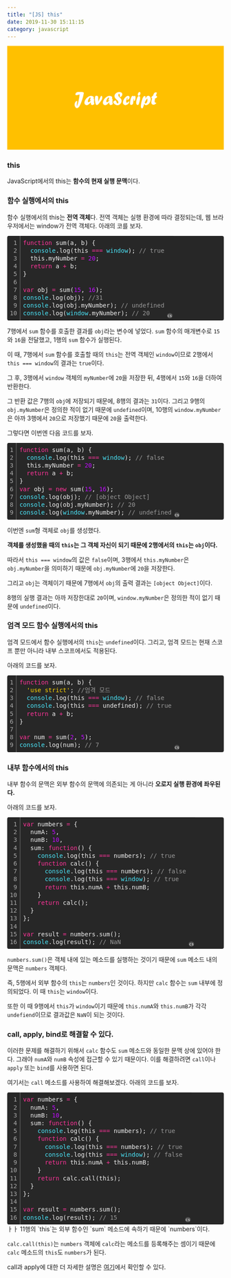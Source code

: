 ```yaml
---
title: "[JS] this"
date: 2019-11-30 15:11:15
category: javascript
---
```


![](images/javascript.png)

### this
JavaScript에서의 this는 **함수의 현재 실행 문맥**이다.

### 함수 실행에서의 this
함수 실행에서의 this는 **전역 객체**다. 전역 객체는 실행 환경에 따라 결정되는데, 웹 브라우저에서는 window가 전역 객체다. 아래의 코를 보자.

<div class="colorscripter-code" style="color:#f0f0f0;font-family:'Fira Code', 'Consolas', 'Monaco', 'Andale Mono', 'Ubuntu Mono', monospace !important; position:relative !important;overflow:auto"><table class="colorscripter-code-table" style="margin:0;padding:0;border:none;background-color:#272727;border-radius:4px;" cellspacing="0" cellpadding="0"><tr><td style="padding:6px;border-right:2px solid #4f4f4f"><div style="margin:0;padding:0;word-break:normal;text-align:right;color:#aaa;font-family:'Fira Code', 'Consolas', 'Monaco', 'Andale Mono', 'Ubuntu Mono', monospace !important;line-height:130%"><div style="line-height:130%">1</div><div style="line-height:130%">2</div><div style="line-height:130%">3</div><div style="line-height:130%">4</div><div style="line-height:130%">5</div><div style="line-height:130%">6</div><div style="line-height:130%">7</div><div style="line-height:130%">8</div><div style="line-height:130%">9</div><div style="line-height:130%">10</div></div></td><td style="padding:6px 0;text-align:left"><div style="margin:0;padding:0;color:#f0f0f0;font-family:'Fira Code', 'Consolas', 'Monaco', 'Andale Mono', 'Ubuntu Mono', monospace !important;line-height:130%"><div style="padding:0 6px; white-space:pre; line-height:130%"><span style="color:#ff3399">function</span>&nbsp;sum(a,&nbsp;b)&nbsp;{</div><div style="padding:0 6px; white-space:pre; line-height:130%">&nbsp;&nbsp;<span style="color:#4be6fa">console</span>.log(this&nbsp;<span style="color:#0086b3"></span><span style="color:#ff3399">=</span><span style="color:#0086b3"></span><span style="color:#ff3399">=</span><span style="color:#0086b3"></span><span style="color:#ff3399">=</span>&nbsp;<span style="color:#4be6fa">window</span>);&nbsp;<span style="color:#999999">//&nbsp;true</span></div><div style="padding:0 6px; white-space:pre; line-height:130%">&nbsp;&nbsp;this.myNumber&nbsp;<span style="color:#0086b3"></span><span style="color:#ff3399">=</span>&nbsp;<span style="color:#c10aff">20</span>;</div><div style="padding:0 6px; white-space:pre; line-height:130%">&nbsp;&nbsp;<span style="color:#ff3399">return</span>&nbsp;a&nbsp;<span style="color:#0086b3"></span><span style="color:#ff3399">+</span>&nbsp;b;</div><div style="padding:0 6px; white-space:pre; line-height:130%">}</div><div style="padding:0 6px; white-space:pre; line-height:130%">&nbsp;</div><div style="padding:0 6px; white-space:pre; line-height:130%"><span style="color:#ff3399">var</span>&nbsp;obj&nbsp;<span style="color:#0086b3"></span><span style="color:#ff3399">=</span>&nbsp;sum(<span style="color:#c10aff">15</span>,&nbsp;<span style="color:#c10aff">16</span>);&nbsp;</div><div style="padding:0 6px; white-space:pre; line-height:130%"><span style="color:#4be6fa">console</span>.log(obj);&nbsp;<span style="color:#999999">//31</span></div><div style="padding:0 6px; white-space:pre; line-height:130%"><span style="color:#4be6fa">console</span>.log(obj.myNumber);&nbsp;<span style="color:#999999">//&nbsp;undefined</span></div><div style="padding:0 6px; white-space:pre; line-height:130%"><span style="color:#4be6fa">console</span>.log(<span style="color:#4be6fa">window</span>.myNumber);&nbsp;<span style="color:#999999">//&nbsp;20</span></div></div></td><td style="vertical-align:bottom;padding:0 2px 4px 0"><a href="http://colorscripter.com/info#e" target="_blank" style="text-decoration:none;color:white"><span style="font-size:9px;word-break:normal;background-color:#4f4f4f;color:white;border-radius:10px;padding:1px">cs</span></a></td></tr></table></div>

7행에서 `sum` 함수를 호출한 결과를 `obj`라는 변수에 넣었다. `sum` 함수의 매개변수로 `15`와 `16`을 전달했고, 1행의 `sum` 함수가 실행된다.

이 때, 7행에서 `sum` 함수를 호출할 때의 `this`는 전역 객체인 `window`이므로 2행에서 `this === window`의 결과는 `true`이다.

그 후, 3행에서 `window` 객체의 `myNumber`에 `20`을 저장한 뒤, 4행에서 `15`와 `16`을 더하여 반환한다.

그 반환 값은 7행의 `obj`에 저장되기 때문에, 8행의 결과는 `31`이다. 그리고 9행의 `obj.myNumber`은 정의한 적이 없기 때문에 `undefined`이며,
10행의 `window.myNumber`은 아까 3행에서 `20`으로 저장했기 때문에 `20`을 출력한다.

그렇다면 이번엔 다음 코드를 보자.

<div class="colorscripter-code" style="color:#f0f0f0;font-family:'Fira Code', 'Consolas', 'Monaco', 'Andale Mono', 'Ubuntu Mono', monospace !important; position:relative !important;overflow:auto"><table class="colorscripter-code-table" style="margin:0;padding:0;border:none;background-color:#272727;border-radius:4px;" cellspacing="0" cellpadding="0"><tr><td style="padding:6px;border-right:2px solid #4f4f4f"><div style="margin:0;padding:0;word-break:normal;text-align:right;color:#aaa;font-family:'Fira Code', 'Consolas', 'Monaco', 'Andale Mono', 'Ubuntu Mono', monospace !important;line-height:130%"><div style="line-height:130%">1</div><div style="line-height:130%">2</div><div style="line-height:130%">3</div><div style="line-height:130%">4</div><div style="line-height:130%">5</div><div style="line-height:130%">6</div><div style="line-height:130%">7</div><div style="line-height:130%">8</div><div style="line-height:130%">9</div></div></td><td style="padding:6px 0;text-align:left"><div style="margin:0;padding:0;color:#f0f0f0;font-family:'Fira Code', 'Consolas', 'Monaco', 'Andale Mono', 'Ubuntu Mono', monospace !important;line-height:130%"><div style="padding:0 6px; white-space:pre; line-height:130%"><span style="color:#ff3399">function</span>&nbsp;sum(a,&nbsp;b)&nbsp;{</div><div style="padding:0 6px; white-space:pre; line-height:130%">&nbsp;&nbsp;<span style="color:#4be6fa">console</span>.log(this&nbsp;<span style="color:#0086b3"></span><span style="color:#ff3399">=</span><span style="color:#0086b3"></span><span style="color:#ff3399">=</span><span style="color:#0086b3"></span><span style="color:#ff3399">=</span>&nbsp;<span style="color:#4be6fa">window</span>);&nbsp;<span style="color:#999999">//&nbsp;false</span></div><div style="padding:0 6px; white-space:pre; line-height:130%">&nbsp;&nbsp;this.myNumber&nbsp;<span style="color:#0086b3"></span><span style="color:#ff3399">=</span>&nbsp;<span style="color:#c10aff">20</span>;</div><div style="padding:0 6px; white-space:pre; line-height:130%">&nbsp;&nbsp;<span style="color:#ff3399">return</span>&nbsp;a&nbsp;<span style="color:#0086b3"></span><span style="color:#ff3399">+</span>&nbsp;b;</div><div style="padding:0 6px; white-space:pre; line-height:130%">}</div><div style="padding:0 6px; white-space:pre; line-height:130%"><span style="color:#ff3399">var</span>&nbsp;obj&nbsp;<span style="color:#0086b3"></span><span style="color:#ff3399">=</span>&nbsp;<span style="color:#ff3399">new</span>&nbsp;sum(<span style="color:#c10aff">15</span>,&nbsp;<span style="color:#c10aff">16</span>);&nbsp;</div><div style="padding:0 6px; white-space:pre; line-height:130%"><span style="color:#4be6fa">console</span>.log(obj);&nbsp;<span style="color:#999999">//&nbsp;[object&nbsp;Object]</span></div><div style="padding:0 6px; white-space:pre; line-height:130%"><span style="color:#4be6fa">console</span>.log(obj.myNumber);&nbsp;<span style="color:#999999">//&nbsp;20</span></div><div style="padding:0 6px; white-space:pre; line-height:130%"><span style="color:#4be6fa">console</span>.log(<span style="color:#4be6fa">window</span>.myNumber);&nbsp;<span style="color:#999999">//&nbsp;undefined</span></div></div></td><td style="vertical-align:bottom;padding:0 2px 4px 0"><a href="http://colorscripter.com/info#e" target="_blank" style="text-decoration:none;color:white"><span style="font-size:9px;word-break:normal;background-color:#4f4f4f;color:white;border-radius:10px;padding:1px">cs</span></a></td></tr></table></div>

이번엔 `sum`형 객체로 `obj`를 생성했다.

**객체를 생성했을 때의 `this`는 그 객체 자신이 되기 때문에 2행에서의 `this`는 `obj`이다.**

따라서 `this === window`의 값은 `false`이며, 3행에서 `this.myNumber`은 `obj.myNumber`을 의미하기 때문에 `obj.myNumber`에 `20`을 저장한다.

그리고 `obj`는 객체이기 때문에 7행에서 `obj`의 출력 결과는 `[object Object]`이다.

8행의 실행 결과는 아까 저장한대로 `20`이며, `window.myNumber`은 정의한 적이 없기 때문에 `undefined`이다.

### 엄격 모드 함수 실행에서의 this

엄격 모드에서 함수 실행에서의 `this`는 `undefined`이다. 그리고, 엄격 모드는 현재 스코프 뿐만 아니라 내부 스코프에서도 적용된다.

아래의 코드를 보자.

<div class="colorscripter-code" style="color:#f0f0f0;font-family:'Fira Code', 'Consolas', 'Monaco', 'Andale Mono', 'Ubuntu Mono', monospace !important; position:relative !important;overflow:auto"><table class="colorscripter-code-table" style="margin:0;padding:0;border:none;background-color:#272727;border-radius:4px;" cellspacing="0" cellpadding="0"><tr><td style="padding:6px;border-right:2px solid #4f4f4f"><div style="margin:0;padding:0;word-break:normal;text-align:right;color:#aaa;font-family:'Fira Code', 'Consolas', 'Monaco', 'Andale Mono', 'Ubuntu Mono', monospace !important;line-height:130%"><div style="line-height:130%">1</div><div style="line-height:130%">2</div><div style="line-height:130%">3</div><div style="line-height:130%">4</div><div style="line-height:130%">5</div><div style="line-height:130%">6</div><div style="line-height:130%">7</div><div style="line-height:130%">8</div><div style="line-height:130%">9</div></div></td><td style="padding:6px 0;text-align:left"><div style="margin:0;padding:0;color:#f0f0f0;font-family:'Fira Code', 'Consolas', 'Monaco', 'Andale Mono', 'Ubuntu Mono', monospace !important;line-height:130%"><div style="padding:0 6px; white-space:pre; line-height:130%"><span style="color:#ff3399">function</span>&nbsp;sum(a,&nbsp;b)&nbsp;{</div><div style="padding:0 6px; white-space:pre; line-height:130%">&nbsp;&nbsp;<span style="color:#ffd500">'use&nbsp;strict'</span>;&nbsp;<span style="color:#999999">//엄격&nbsp;모드</span></div><div style="padding:0 6px; white-space:pre; line-height:130%">&nbsp;&nbsp;<span style="color:#4be6fa">console</span>.log(this&nbsp;<span style="color:#0086b3"></span><span style="color:#ff3399">=</span><span style="color:#0086b3"></span><span style="color:#ff3399">=</span><span style="color:#0086b3"></span><span style="color:#ff3399">=</span>&nbsp;<span style="color:#4be6fa">window</span>);&nbsp;<span style="color:#999999">//&nbsp;false</span></div><div style="padding:0 6px; white-space:pre; line-height:130%">&nbsp;&nbsp;<span style="color:#4be6fa">console</span>.log(this&nbsp;<span style="color:#0086b3"></span><span style="color:#ff3399">=</span><span style="color:#0086b3"></span><span style="color:#ff3399">=</span><span style="color:#0086b3"></span><span style="color:#ff3399">=</span>&nbsp;undefined);&nbsp;<span style="color:#999999">//&nbsp;true</span></div><div style="padding:0 6px; white-space:pre; line-height:130%">&nbsp;&nbsp;<span style="color:#ff3399">return</span>&nbsp;a&nbsp;<span style="color:#0086b3"></span><span style="color:#ff3399">+</span>&nbsp;b;</div><div style="padding:0 6px; white-space:pre; line-height:130%">}</div><div style="padding:0 6px; white-space:pre; line-height:130%">&nbsp;</div><div style="padding:0 6px; white-space:pre; line-height:130%"><span style="color:#ff3399">var</span>&nbsp;num&nbsp;<span style="color:#0086b3"></span><span style="color:#ff3399">=</span>&nbsp;sum(<span style="color:#c10aff">2</span>,&nbsp;<span style="color:#c10aff">5</span>);</div><div style="padding:0 6px; white-space:pre; line-height:130%"><span style="color:#4be6fa">console</span>.log(num);&nbsp;<span style="color:#999999">//&nbsp;7</span></div></div></td><td style="vertical-align:bottom;padding:0 2px 4px 0"><a href="http://colorscripter.com/info#e" target="_blank" style="text-decoration:none;color:white"><span style="font-size:9px;word-break:normal;background-color:#4f4f4f;color:white;border-radius:10px;padding:1px">cs</span></a></td></tr></table></div>

### 내부 함수에서의 this

내부 함수의 문맥은 외부 함수의 문맥에 의존되는 게 아니라 **오로지 실행 환경에 좌우된다.**

아래의 코드를 보자.

<div class="colorscripter-code" style="color:#f0f0f0;font-family:'Fira Code', 'Consolas', 'Monaco', 'Andale Mono', 'Ubuntu Mono', monospace !important; position:relative !important;overflow:auto"><table class="colorscripter-code-table" style="margin:0;padding:0;border:none;background-color:#272727;border-radius:4px;" cellspacing="0" cellpadding="0"><tr><td style="padding:6px;border-right:2px solid #4f4f4f"><div style="margin:0;padding:0;word-break:normal;text-align:right;color:#aaa;font-family:'Fira Code', 'Consolas', 'Monaco', 'Andale Mono', 'Ubuntu Mono', monospace !important;line-height:130%"><div style="line-height:130%">1</div><div style="line-height:130%">2</div><div style="line-height:130%">3</div><div style="line-height:130%">4</div><div style="line-height:130%">5</div><div style="line-height:130%">6</div><div style="line-height:130%">7</div><div style="line-height:130%">8</div><div style="line-height:130%">9</div><div style="line-height:130%">10</div><div style="line-height:130%">11</div><div style="line-height:130%">12</div><div style="line-height:130%">13</div><div style="line-height:130%">14</div><div style="line-height:130%">15</div><div style="line-height:130%">16</div></div></td><td style="padding:6px 0;text-align:left"><div style="margin:0;padding:0;color:#f0f0f0;font-family:'Fira Code', 'Consolas', 'Monaco', 'Andale Mono', 'Ubuntu Mono', monospace !important;line-height:130%"><div style="padding:0 6px; white-space:pre; line-height:130%"><span style="color:#ff3399">var</span>&nbsp;numbers&nbsp;<span style="color:#0086b3"></span><span style="color:#ff3399">=</span>&nbsp;{</div><div style="padding:0 6px; white-space:pre; line-height:130%">&nbsp;&nbsp;numA:&nbsp;<span style="color:#c10aff">5</span>,</div><div style="padding:0 6px; white-space:pre; line-height:130%">&nbsp;&nbsp;numB:&nbsp;<span style="color:#c10aff">10</span>,</div><div style="padding:0 6px; white-space:pre; line-height:130%">&nbsp;&nbsp;sum:&nbsp;<span style="color:#ff3399">function</span>()&nbsp;{</div><div style="padding:0 6px; white-space:pre; line-height:130%">&nbsp;&nbsp;&nbsp;&nbsp;<span style="color:#4be6fa">console</span>.log(this&nbsp;<span style="color:#0086b3"></span><span style="color:#ff3399">=</span><span style="color:#0086b3"></span><span style="color:#ff3399">=</span><span style="color:#0086b3"></span><span style="color:#ff3399">=</span>&nbsp;numbers);&nbsp;<span style="color:#999999">//&nbsp;true</span></div><div style="padding:0 6px; white-space:pre; line-height:130%">&nbsp;&nbsp;&nbsp;&nbsp;<span style="color:#ff3399">function</span>&nbsp;calc()&nbsp;{</div><div style="padding:0 6px; white-space:pre; line-height:130%">&nbsp;&nbsp;&nbsp;&nbsp;&nbsp;&nbsp;<span style="color:#4be6fa">console</span>.log(this&nbsp;<span style="color:#0086b3"></span><span style="color:#ff3399">=</span><span style="color:#0086b3"></span><span style="color:#ff3399">=</span><span style="color:#0086b3"></span><span style="color:#ff3399">=</span>&nbsp;numbers);&nbsp;<span style="color:#999999">//&nbsp;false</span></div><div style="padding:0 6px; white-space:pre; line-height:130%">&nbsp;&nbsp;&nbsp;&nbsp;&nbsp;&nbsp;<span style="color:#4be6fa">console</span>.log(this&nbsp;<span style="color:#0086b3"></span><span style="color:#ff3399">=</span><span style="color:#0086b3"></span><span style="color:#ff3399">=</span><span style="color:#0086b3"></span><span style="color:#ff3399">=</span>&nbsp;<span style="color:#4be6fa">window</span>);&nbsp;<span style="color:#999999">//&nbsp;true</span></div><div style="padding:0 6px; white-space:pre; line-height:130%">&nbsp;&nbsp;&nbsp;&nbsp;&nbsp;&nbsp;<span style="color:#ff3399">return</span>&nbsp;this.numA&nbsp;<span style="color:#0086b3"></span><span style="color:#ff3399">+</span>&nbsp;this.numB;</div><div style="padding:0 6px; white-space:pre; line-height:130%">&nbsp;&nbsp;&nbsp;&nbsp;}</div><div style="padding:0 6px; white-space:pre; line-height:130%">&nbsp;&nbsp;&nbsp;&nbsp;<span style="color:#ff3399">return</span>&nbsp;calc();</div><div style="padding:0 6px; white-space:pre; line-height:130%">&nbsp;&nbsp;}</div><div style="padding:0 6px; white-space:pre; line-height:130%">};</div><div style="padding:0 6px; white-space:pre; line-height:130%">&nbsp;</div><div style="padding:0 6px; white-space:pre; line-height:130%"><span style="color:#ff3399">var</span>&nbsp;result&nbsp;<span style="color:#0086b3"></span><span style="color:#ff3399">=</span>&nbsp;numbers.sum();</div><div style="padding:0 6px; white-space:pre; line-height:130%"><span style="color:#4be6fa">console</span>.log(result);&nbsp;<span style="color:#999999">//&nbsp;NaN</span></div></div></td><td style="vertical-align:bottom;padding:0 2px 4px 0"><a href="http://colorscripter.com/info#e" target="_blank" style="text-decoration:none;color:white"><span style="font-size:9px;word-break:normal;background-color:#4f4f4f;color:white;border-radius:10px;padding:1px">cs</span></a></td></tr></table></div>

`numbers.sum()`은 객체 내에 있는 메소드를 실행하는 것이기 때문에 `sum` 메소드 내의 문맥은 `numbers` 객체다.

즉, 5행에서 외부 함수의 `this`는 `numbers`인 것이다. 하지만 `calc` 함수는 `sum` 내부에 정의되었다. 이 때 `this`는 `window`이다.

또한 이 때 9행에서 `this`가 `window`이기 때문에 `this.numA`와 `this.numB`가 각각 `undefiend`이므로 결과값은 `NaN`이 되는 것이다.

### call, apply, bind로 해결할 수 있다.

이러한 문제를 해결하기 위해서 `calc` 함수도 `sum` 메소드와 동일한 문맥 상에 있어야 한다.
그래야 `numA`와 `numB` 속성에 접근할 수 있기 때문이다. 이를 해결하려면 `call`이나 `apply` 또는 `bind`를 사용하면 된다.

여기서는 `call` 메소드를 사용하여 해결해보겠다. 아래의 코드를 보자.

<div class="colorscripter-code" style="color:#f0f0f0;font-family:'Fira Code', 'Consolas', 'Monaco', 'Andale Mono', 'Ubuntu Mono', monospace !important; position:relative !important;overflow:auto"><table class="colorscripter-code-table" style="margin:0;padding:0;border:none;background-color:#272727;border-radius:4px;" cellspacing="0" cellpadding="0"><tr><td style="padding:6px;border-right:2px solid #4f4f4f"><div style="margin:0;padding:0;word-break:normal;text-align:right;color:#aaa;font-family:'Fira Code', 'Consolas', 'Monaco', 'Andale Mono', 'Ubuntu Mono', monospace !important;line-height:130%"><div style="line-height:130%">1</div><div style="line-height:130%">2</div><div style="line-height:130%">3</div><div style="line-height:130%">4</div><div style="line-height:130%">5</div><div style="line-height:130%">6</div><div style="line-height:130%">7</div><div style="line-height:130%">8</div><div style="line-height:130%">9</div><div style="line-height:130%">10</div><div style="line-height:130%">11</div><div style="line-height:130%">12</div><div style="line-height:130%">13</div><div style="line-height:130%">14</div><div style="line-height:130%">15</div><div style="line-height:130%">16</div></div></td><td style="padding:6px 0;text-align:left"><div style="margin:0;padding:0;color:#f0f0f0;font-family:'Fira Code', 'Consolas', 'Monaco', 'Andale Mono', 'Ubuntu Mono', monospace !important;line-height:130%"><div style="padding:0 6px; white-space:pre; line-height:130%"><span style="color:#ff3399">var</span>&nbsp;numbers&nbsp;<span style="color:#0086b3"></span><span style="color:#ff3399">=</span>&nbsp;{</div><div style="padding:0 6px; white-space:pre; line-height:130%">&nbsp;&nbsp;numA:&nbsp;<span style="color:#c10aff">5</span>,</div><div style="padding:0 6px; white-space:pre; line-height:130%">&nbsp;&nbsp;numB:&nbsp;<span style="color:#c10aff">10</span>,</div><div style="padding:0 6px; white-space:pre; line-height:130%">&nbsp;&nbsp;sum:&nbsp;<span style="color:#ff3399">function</span>()&nbsp;{</div><div style="padding:0 6px; white-space:pre; line-height:130%">&nbsp;&nbsp;&nbsp;&nbsp;<span style="color:#4be6fa">console</span>.log(this&nbsp;<span style="color:#0086b3"></span><span style="color:#ff3399">=</span><span style="color:#0086b3"></span><span style="color:#ff3399">=</span><span style="color:#0086b3"></span><span style="color:#ff3399">=</span>&nbsp;numbers);&nbsp;<span style="color:#999999">//&nbsp;true</span></div><div style="padding:0 6px; white-space:pre; line-height:130%">&nbsp;&nbsp;&nbsp;&nbsp;<span style="color:#ff3399">function</span>&nbsp;calc()&nbsp;{</div><div style="padding:0 6px; white-space:pre; line-height:130%">&nbsp;&nbsp;&nbsp;&nbsp;&nbsp;&nbsp;<span style="color:#4be6fa">console</span>.log(this&nbsp;<span style="color:#0086b3"></span><span style="color:#ff3399">=</span><span style="color:#0086b3"></span><span style="color:#ff3399">=</span><span style="color:#0086b3"></span><span style="color:#ff3399">=</span>&nbsp;numbers);&nbsp;<span style="color:#999999">//&nbsp;true</span></div><div style="padding:0 6px; white-space:pre; line-height:130%">&nbsp;&nbsp;&nbsp;&nbsp;&nbsp;&nbsp;<span style="color:#4be6fa">console</span>.log(this&nbsp;<span style="color:#0086b3"></span><span style="color:#ff3399">=</span><span style="color:#0086b3"></span><span style="color:#ff3399">=</span><span style="color:#0086b3"></span><span style="color:#ff3399">=</span>&nbsp;<span style="color:#4be6fa">window</span>);&nbsp;<span style="color:#999999">//&nbsp;false</span></div><div style="padding:0 6px; white-space:pre; line-height:130%">&nbsp;&nbsp;&nbsp;&nbsp;&nbsp;&nbsp;<span style="color:#ff3399">return</span>&nbsp;this.numA&nbsp;<span style="color:#0086b3"></span><span style="color:#ff3399">+</span>&nbsp;this.numB;</div><div style="padding:0 6px; white-space:pre; line-height:130%">&nbsp;&nbsp;&nbsp;&nbsp;}</div><div style="padding:0 6px; white-space:pre; line-height:130%">&nbsp;&nbsp;&nbsp;&nbsp;<span style="color:#ff3399">return</span>&nbsp;calc.call(this);</div><div style="padding:0 6px; white-space:pre; line-height:130%">&nbsp;&nbsp;}</div><div style="padding:0 6px; white-space:pre; line-height:130%">};</div><div style="padding:0 6px; white-space:pre; line-height:130%">&nbsp;</div><div style="padding:0 6px; white-space:pre; line-height:130%"><span style="color:#ff3399">var</span>&nbsp;result&nbsp;<span style="color:#0086b3"></span><span style="color:#ff3399">=</span>&nbsp;numbers.sum();</div><div style="padding:0 6px; white-space:pre; line-height:130%"><span style="color:#4be6fa">console</span>.log(result);&nbsp;<span style="color:#999999">//&nbsp;15</span></div></div></td><td style="vertical-align:bottom;padding:0 2px 4px 0"><a href="http://colorscripter.com/info#e" target="_blank" style="text-decoration:none;color:white"><span style="font-size:9px;word-break:normal;background-color:#4f4f4f;color:white;border-radius:10px;padding:1px">cs</span></a></td></tr></table></div>
ㅏㅏ
11행의 `this`는 외부 함수인 `sum` 메소드에 속하기 때문에 `numbers`이다.

`calc.call(this)`는 `numbers` 객체에 `calc`라는 메소드를 등록해주는 셈이기 때문에 `calc` 메소드의 `this`도 `numbers`가 된다. 

call과 apply에 대한 더 자세한 설명은 [여기](/JavaScript/call-apply/)에서 확인할 수 있다.